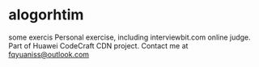 # alogorhtim
some exercis
Personal exercise, including interviewbit.com online judge.
Part of Huawei CodeCraft CDN project.
Contact me at fqyuaniss@outlook.com
